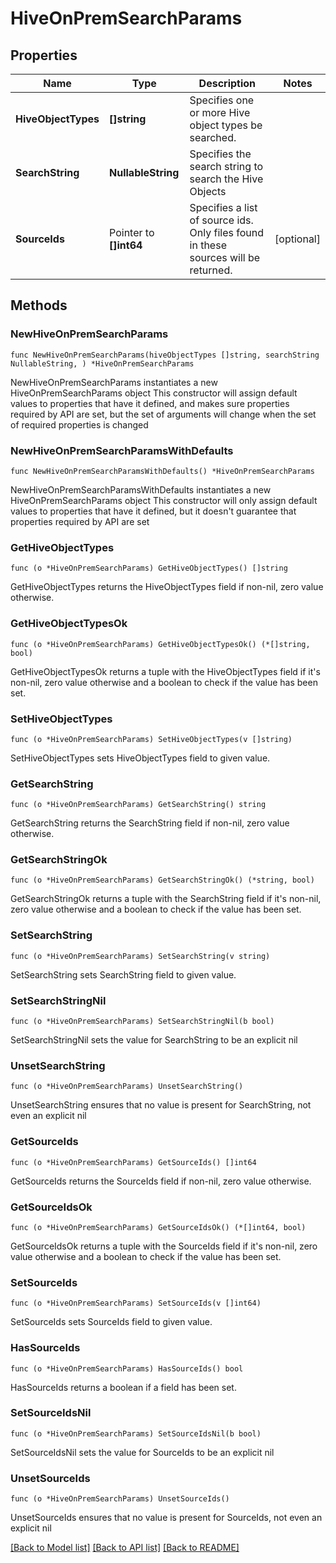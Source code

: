 # HiveOnPremSearchParams

## Properties

Name | Type | Description | Notes
------------ | ------------- | ------------- | -------------
**HiveObjectTypes** | **[]string** | Specifies one or more Hive object types be searched. | 
**SearchString** | **NullableString** | Specifies the search string to search the Hive Objects | 
**SourceIds** | Pointer to **[]int64** | Specifies a list of source ids. Only files found in these sources will be returned. | [optional] 

## Methods

### NewHiveOnPremSearchParams

`func NewHiveOnPremSearchParams(hiveObjectTypes []string, searchString NullableString, ) *HiveOnPremSearchParams`

NewHiveOnPremSearchParams instantiates a new HiveOnPremSearchParams object
This constructor will assign default values to properties that have it defined,
and makes sure properties required by API are set, but the set of arguments
will change when the set of required properties is changed

### NewHiveOnPremSearchParamsWithDefaults

`func NewHiveOnPremSearchParamsWithDefaults() *HiveOnPremSearchParams`

NewHiveOnPremSearchParamsWithDefaults instantiates a new HiveOnPremSearchParams object
This constructor will only assign default values to properties that have it defined,
but it doesn't guarantee that properties required by API are set

### GetHiveObjectTypes

`func (o *HiveOnPremSearchParams) GetHiveObjectTypes() []string`

GetHiveObjectTypes returns the HiveObjectTypes field if non-nil, zero value otherwise.

### GetHiveObjectTypesOk

`func (o *HiveOnPremSearchParams) GetHiveObjectTypesOk() (*[]string, bool)`

GetHiveObjectTypesOk returns a tuple with the HiveObjectTypes field if it's non-nil, zero value otherwise
and a boolean to check if the value has been set.

### SetHiveObjectTypes

`func (o *HiveOnPremSearchParams) SetHiveObjectTypes(v []string)`

SetHiveObjectTypes sets HiveObjectTypes field to given value.


### GetSearchString

`func (o *HiveOnPremSearchParams) GetSearchString() string`

GetSearchString returns the SearchString field if non-nil, zero value otherwise.

### GetSearchStringOk

`func (o *HiveOnPremSearchParams) GetSearchStringOk() (*string, bool)`

GetSearchStringOk returns a tuple with the SearchString field if it's non-nil, zero value otherwise
and a boolean to check if the value has been set.

### SetSearchString

`func (o *HiveOnPremSearchParams) SetSearchString(v string)`

SetSearchString sets SearchString field to given value.


### SetSearchStringNil

`func (o *HiveOnPremSearchParams) SetSearchStringNil(b bool)`

 SetSearchStringNil sets the value for SearchString to be an explicit nil

### UnsetSearchString
`func (o *HiveOnPremSearchParams) UnsetSearchString()`

UnsetSearchString ensures that no value is present for SearchString, not even an explicit nil
### GetSourceIds

`func (o *HiveOnPremSearchParams) GetSourceIds() []int64`

GetSourceIds returns the SourceIds field if non-nil, zero value otherwise.

### GetSourceIdsOk

`func (o *HiveOnPremSearchParams) GetSourceIdsOk() (*[]int64, bool)`

GetSourceIdsOk returns a tuple with the SourceIds field if it's non-nil, zero value otherwise
and a boolean to check if the value has been set.

### SetSourceIds

`func (o *HiveOnPremSearchParams) SetSourceIds(v []int64)`

SetSourceIds sets SourceIds field to given value.

### HasSourceIds

`func (o *HiveOnPremSearchParams) HasSourceIds() bool`

HasSourceIds returns a boolean if a field has been set.

### SetSourceIdsNil

`func (o *HiveOnPremSearchParams) SetSourceIdsNil(b bool)`

 SetSourceIdsNil sets the value for SourceIds to be an explicit nil

### UnsetSourceIds
`func (o *HiveOnPremSearchParams) UnsetSourceIds()`

UnsetSourceIds ensures that no value is present for SourceIds, not even an explicit nil

[[Back to Model list]](../README.md#documentation-for-models) [[Back to API list]](../README.md#documentation-for-api-endpoints) [[Back to README]](../README.md)



